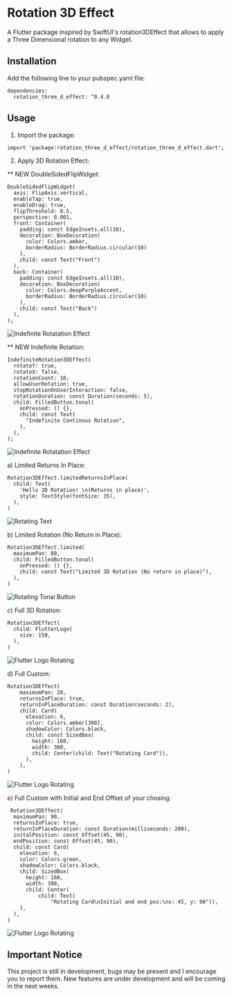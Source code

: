 <!--
This README describes the package. If you publish this package to pub.dev,
this README's contents appear on the landing page for your package.

For information about how to write a good package README, see the guide for
[writing package pages](https://dart.dev/guides/libraries/writing-package-pages).

For general information about developing packages, see the Dart guide for
[creating packages](https://dart.dev/guides/libraries/create-library-packages)
and the Flutter guide for
[developing packages and plugins](https://flutter.dev/developing-packages).
-->

# Rotation 3D Effect

A Flutter package inspired by SwiftUI's rotation3DEffect that allows to apply a Three Dimensional rotation to any Widget.

## Installation
Add the following line to your pubspec.yaml file:
```
dependencies:
  rotation_three_d_effect: ^0.4.0
```

## Usage

1. Import the package:
```
import 'package:rotation_three_d_effect/rotation_three_d_effect.dart';
```

2. Apply 3D Rotation Effect:

** NEW DoubleSidedFlipWidget:
```
DoubleSidedFlipWidget(
  axis: FlipAxis.vertical,
  enableTap: true,
  enableDrag: true,                    
  flipThreshold: 0.5,
  perspective: 0.001,
  front: Container(
    padding: const EdgeInsets.all(10),
    decoration: BoxDecoration(
      color: Colors.amber,
      borderRadius: BorderRadius.circular(10)
    ),
    child: const Text("Front")
  ),
  back: Container(
    padding: const EdgeInsets.all(10),
    decoration: BoxDecoration(
      color: Colors.deepPurpleAccent,
      borderRadius: BorderRadius.circular(10)
    ),
    child: const Text("Back")
  ),
);
```
![Indefinite Rotatation Effect](https://github.com/MatHeartGaming/readme_images/raw/main/flip_widgets.gif)

** NEW Indefinite Rotation:
```
IndefiniteRotation3DEffect(
  rotateY: true,
  rotateX: false,
  rotationCount: 10,
  allowUserRotation: true,
  stopRotationOnUserInteraction: false,
  rotationDuration: const Duration(seconds: 5),
  child: FilledButton.tonal(
    onPressed: () {},
    child: const Text(
      "Indefinite Continous Rotation",
    ),
  ),
);
```
![Indefinite Rotatation Effect](https://github.com/MatHeartGaming/readme_images/raw/main/indefinite_3d_rotation.gif)

a) Limited Returns In Place:
```
Rotation3DEffect.limitedReturnsInPlace(
  child: Text(
    'Hello 3D Rotation! \n(Returns in place)',
    style: TextStyle(fontSize: 35),
  ),
)
```
![Rotating Text](https://github.com/MatHeartGaming/readme_images/raw/main/rotating_text.gif)

b) Limited Rotation (No Return in Place):
```
Rotation3DEffect.limited(
  maximumPan: 80,
  child: FilledButton.tonal(
    onPressed: () {},
    child: const Text("Limited 3D Rotation (No return in place)"),
  ),
)
```
![Rotating Tonal Button](https://github.com/MatHeartGaming/readme_images/raw/main/rotating_tonal_button.gif)

c) Full 3D Rotation:
```
Rotation3DEffect(
  child: FlutterLogo(
    size: 150,
  ),
)
```
![Flutter Logo Rotating](https://github.com/MatHeartGaming/readme_images/raw/main/flutter_logo_rotating.gif)

d) Full Custom:
```
Rotation3DEffect(
    maximumPan: 20,
    returnsInPlace: true,
    returnInPlaceDuration: const Duration(seconds: 2),
    child: Card(
      elevation: 6,
      color: Colors.amber[300],
      shadowColor: Colors.black,
      child: const SizedBox(
        height: 160,
        width: 300,
        child: Center(child: Text("Rotating Card")),
      ),
    ),
)
```
![Flutter Logo Rotating](https://github.com/MatHeartGaming/readme_images/raw/main/rotating_card.gif)

e) Full Custom with Initial and End Offset of your chosing:
```
 Rotation3DEffect(
  maximumPan: 90,
  returnsInPlace: true,
  returnInPlaceDuration: const Duration(milliseconds: 200),
  initalPosition: const Offset(45, 90),
  endPosition: const Offset(45, 90),
  child: const Card(
    elevation: 6,
    color: Colors.green,
    shadowColor: Colors.black,
    child: SizedBox(
      height: 160,
      width: 300,
      child: Center(
          child: Text(
              "Rotating Card\nInitial and end pos:\nx: 45, y: 90")),
    ),
  ),
)
```
![Flutter Logo Rotating](https://github.com/MatHeartGaming/readme_images/raw/main/rotating_card_inital_end_offsets.gif)


## Important Notice
This project is still in development, bugs may be present and I encourage you to report them. New features are under development and will be coming in the next weeks.